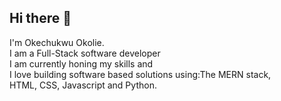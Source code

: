 ## Hi there 👋

<!--
**okechukwu-okolie/okechukwu-okolie** is a ✨ _special_ ✨ repository because its `README.md` (this file) appears on your GitHub profile.

Here are some ideas to get you started:

- 🔭 I’m currently working on ...
- 🌱 I’m currently learning ...
- 👯 I’m looking to collaborate on ...
- 🤔 I’m looking for help with ...
- 💬 Ask me about ...
- 📫 How to reach me: ...
- 😄 Pronouns: ...
- ⚡ Fun fact: ...
-->
I'm Okechukwu Okolie. <br/>
I am a Full-Stack software developer <br/>
I am currently honing my skills and  <br/>
I love building software based solutions using:The MERN stack, <br/>
HTML, CSS, Javascript and Python.

